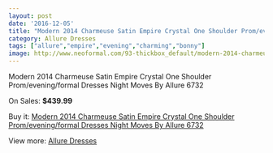 ```yaml
---
layout: post
date: '2016-12-05'
title: "Modern 2014 Charmeuse Satin Empire Crystal One Shoulder Prom/evening/formal Dresses Night Moves By Allure 6732"
category: Allure Dresses
tags: ["allure","empire","evening","charming","bonny"]
image: http://www.neoformal.com/93-thickbox_default/modern-2014-charmeuse-satin-empire-crystal-one-shoulder-prom-evening-formal-dresses-night-moves-by-allure-6732.jpg
---
```

Modern 2014 Charmeuse Satin Empire Crystal One Shoulder Prom/evening/formal Dresses Night Moves By Allure 6732

On Sales: **$439.99**
<a href="https://www.neoformal.com/en/allure-dresses/32-modern-2014-charmeuse-satin-empire-crystal-one-shoulder-prom-evening-formal-dresses-night-moves-by-allure-6732.html"><amp-img layout="responsive" width="600" height="600" src="//www.neoformal.com/93-thickbox_default/modern-2014-charmeuse-satin-empire-crystal-one-shoulder-prom-evening-formal-dresses-night-moves-by-allure-6732.jpg" alt="Modern 2014 Charmeuse Satin Empire Crystal One Shoulder Prom/evening/formal Dresses Night Moves By Allure 6732 0" /></a>
<a href="https://www.neoformal.com/en/allure-dresses/32-modern-2014-charmeuse-satin-empire-crystal-one-shoulder-prom-evening-formal-dresses-night-moves-by-allure-6732.html"><amp-img layout="responsive" width="600" height="600" src="//www.neoformal.com/96-thickbox_default/modern-2014-charmeuse-satin-empire-crystal-one-shoulder-prom-evening-formal-dresses-night-moves-by-allure-6732.jpg" alt="Modern 2014 Charmeuse Satin Empire Crystal One Shoulder Prom/evening/formal Dresses Night Moves By Allure 6732 1" /></a>
<a href="https://www.neoformal.com/en/allure-dresses/32-modern-2014-charmeuse-satin-empire-crystal-one-shoulder-prom-evening-formal-dresses-night-moves-by-allure-6732.html"><amp-img layout="responsive" width="600" height="600" src="//www.neoformal.com/95-thickbox_default/modern-2014-charmeuse-satin-empire-crystal-one-shoulder-prom-evening-formal-dresses-night-moves-by-allure-6732.jpg" alt="Modern 2014 Charmeuse Satin Empire Crystal One Shoulder Prom/evening/formal Dresses Night Moves By Allure 6732 2" /></a>
<a href="https://www.neoformal.com/en/allure-dresses/32-modern-2014-charmeuse-satin-empire-crystal-one-shoulder-prom-evening-formal-dresses-night-moves-by-allure-6732.html"><amp-img layout="responsive" width="600" height="600" src="//www.neoformal.com/94-thickbox_default/modern-2014-charmeuse-satin-empire-crystal-one-shoulder-prom-evening-formal-dresses-night-moves-by-allure-6732.jpg" alt="Modern 2014 Charmeuse Satin Empire Crystal One Shoulder Prom/evening/formal Dresses Night Moves By Allure 6732 3" /></a>

Buy it: [Modern 2014 Charmeuse Satin Empire Crystal One Shoulder Prom/evening/formal Dresses Night Moves By Allure 6732](https://www.neoformal.com/en/allure-dresses/32-modern-2014-charmeuse-satin-empire-crystal-one-shoulder-prom-evening-formal-dresses-night-moves-by-allure-6732.html "Modern 2014 Charmeuse Satin Empire Crystal One Shoulder Prom/evening/formal Dresses Night Moves By Allure 6732")

View more: [Allure Dresses](https://www.neoformal.com/en/2-allure-dresses "Allure Dresses")
